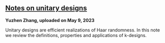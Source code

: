 ## [Notes on unitary designs](../../notes/nitarydesign.pdf)

**Yuzhen Zhang, uploaded on May 9, 2023**

Unitary designs are efficient realizations of Haar randomness. In this note we review the definitions, properties and applications of k-designs. 


